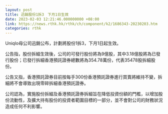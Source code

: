 ```yaml
---
layout: post
title: 迅銷股份1拆3　下月1日生效
date: 2023-02-03 12:21:46.000000000 +08:00
link: https://news.rthk.hk/rthk/ch/component/k2/1686343-20230203.htm
categories: rthk
---
```


Uniqlo母公司迅銷公布，計劃將股份1拆3，下月1日起生效。

公告指，股份拆細生效後，公司的可發行股份將為9億股，其中3.18億股將為已發行股份；已發行拆細香港預託證券總數將為354.78萬份，代表35478股拆細股份。

公告又指，香港預託證券目前按每手300份香港預託證券進行買賣將維持不變，拆細將不會導致出現零碎拆細香港預託證券。

公司認為，實施股份拆細及香港預託證券拆細旨在降低投資份額的門檻，以增加股份流動性，及擴大持有股份的投資者範圍目標的一部分，並不會對公司的財務狀況造成任何不利影響。
